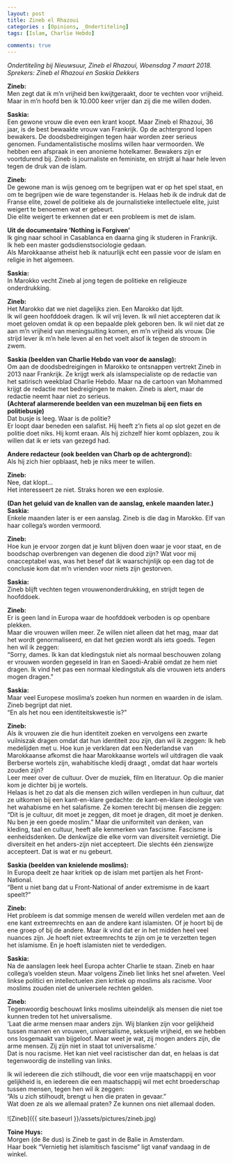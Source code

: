 ```yaml
---
layout: post
title: Zineb el Rhazoui
categories : [Opinions, _Ondertiteling]
tags: [Islam, Charlie Hebdo]

comments: true
---  
```


<i>Ondertiteling bij Nieuwsuur, Zineb el Rhazoui, Woensdag 7 maart 2018.<br>
Sprekers: Zineb el Rhazoui en Saskia Dekkers</i>

<b>Zineb:</b><br>
Men zegt dat ik m’n vrijheid ben kwijtgeraakt, door te vechten voor vrijheid.<br>
Maar in m’n hoofd ben ik 10.000 keer vrijer dan zij die me willen doden.

<b>Saskia:</b><br>
Een gewone vrouw die even een krant koopt. Maar Zineb el Rhazoui, 36 jaar, is de best bewaakte vrouw van Frankrijk. Op de achtergrond lopen bewakers. De doodsbedreigingen tegen haar worden zeer serieus genomen. Fundamentalistische moslims willen haar vermoorden. We hebben een afspraak in een anonieme hotelkamer. Bewakers zijn er voortdurend bij. Zineb is journaliste en feministe, en strijdt al haar hele leven tegen de druk van de islam.

<b>Zineb:</b><br>
De gewone man is wijs genoeg om te begrijpen wat er op het spel staat, en om te begrijpen wie de ware tegenstander is. Helaas heb ik de indruk dat de Franse elite, zowel de politieke als de journalistieke intellectuele elite, juist weigert te benoemen wat er gebeurt.<br>
Die elite weigert te erkennen dat er een probleem is met de islam.

<b>Uit de documentaire ‘Nothing is Forgiven’</b><br>
Ik ging naar school in Casablanca en daarna ging ik studeren in Frankrijk.<br>
Ik heb een master godsdienstsociologie gedaan.<br>
Als Marokkaanse atheïst  heb ik natuurlijk echt een passie voor de islam en religie in het algemeen.

<b>Saskia:</b><br>
In Marokko vecht Zineb al jong tegen de politieke en religieuze onderdrukking.

<b>Zineb:</b><br>
Het Marokko dat we niet dagelijks zien. Een Marokko dat lijdt.<br>
Ik wil geen hoofddoek dragen. Ik wil vrij leven. Ik wil niet accepteren dat ik moet geloven omdat ik op een bepaalde plek geboren ben. Ik wil niet dat ze aan m’n vrijheid van meningsuiting komen, en m’n vrijheid als vrouw. Die strijd lever ik m’n hele leven al en het voelt alsof ik tegen de stroom in zwem.

<b>Saskia (beelden van Charlie Hebdo van voor de aanslag):</b><br>
Om aan de doodsbedreigingen in Marokko te ontsnappen vertrekt Zineb in 2013 naar Frankrijk. Ze krijgt werk als islamspecialiste op de redactie van het satirisch weekblad Charlie Hebdo. Maar na de cartoon van Mohammed krijgt de redactie met bedreigingen te maken. Zineb is alert, maar de redactie neemt haar niet zo serieus.<br>
<b>(Achteraf alarmerende beelden van een muzelman bij een fiets en politiebusje)</b><br>
Dat busje is leeg. Waar is de politie?<br>
Er loopt daar beneden een salafist. Hij heeft z’n fiets al op slot gezet en de politie doet niks. Hij komt eraan. Als hij zichzelf hier komt opblazen, zou ik willen dat ik er iets van gezegd had.

<b>Andere redacteur (ook beelden van Charb op de achtergrond):</b><br>
Als hij zich hier opblaast, heb je niks meer te willen.

<b>Zineb:</b><br>
Nee, dat klopt...<br> Het interesseert ze niet. Straks horen we een explosie.

<b>(Dan het geluid van de knallen van de aanslag, enkele maanden later.)<br>
Saskia:</b><br>
Enkele maanden later is er een aanslag. Zineb is die dag in Marokko. Elf van haar collega’s worden vermoord.

<b>Zineb:</b><br>
Hoe kun je ervoor zorgen dat je kunt blijven doen waar je voor staat, en de boodschap overbrengen van degenen die dood zijn? Wat voor mij onacceptabel was, was het besef dat ik waarschijnlijk op een dag tot de conclusie kom dat m’n vrienden voor niets zijn gestorven.

<b>Saskia:</b><br>
Zineb blijft vechten tegen vrouwenonderdrukking, en strijdt tegen de hoofddoek. 

<b>Zineb:</b><br>
Er is geen land in Europa waar de hoofddoek verboden is op openbare plekken.<br>
Maar die vrouwen willen meer. Ze willen niet alleen dat het mag, maar dat het wordt genormaliseerd, en dat het gezien wordt als iets goeds. Tegen hen wil ik zeggen:<br> 
“Sorry, dames. Ik kan dat kledingstuk niet als normaal beschouwen zolang er vrouwen worden gegeseld in Iran en Saoedi-Arabië omdat ze hem niet dragen. Ik vind het pas een normaal kledingstuk als die vrouwen iets anders mogen dragen.”

<b>Saskia:</b><br>
Maar veel Europese moslima’s zoeken hun normen en waarden in de islam. Zineb begrijpt dat niet.<br> 
“En als het nou een identiteitskwestie is?”

<b>Zineb:</b><br>
Als ik vrouwen zie die hun identiteit zoeken en vervolgens een zwarte vuilniszak dragen omdat dat hun identiteit zou zijn, dan wil ik zeggen: Ik heb medelijden met u. Hoe kun je verklaren dat een Nederlandse van Marokkaanse afkomst die haar Marokkaanse wortels wil uitdragen die vaak Berberse wortels zijn, wahabitische kledij draagt , omdat dat haar wortels zouden zijn?<br>
Leer meer over de cultuur. Over de muziek, film en literatuur. Op die manier kom je dichter bij je wortels.<br>
Helaas is het zo dat als die mensen zich willen verdiepen in hun cultuur, dat ze uitkomen bij een kant-en-klare gedachte: de kant-en-klare ideologie van het wahabisme en het salafisme. Ze komen terecht bij mensen die zeggen: “Dit is je cultuur, dit moet je zeggen, dit moet je dragen, dit moet je denken. Nu ben je een goede moslim.” Maar die uniformiteit van denken, van kleding, taal en cultuur, heeft alle kenmerken van fascisme. Fascisme is eenheidsdenken. De denkwijze die elke vorm van diversiteit vernietigt. Die diversiteit en het anders-zijn niet accepteert. Die slechts één zienswijze accepteert. Dat is wat er nu gebeurt.

<b>Saskia (beelden van knielende moslims):</b><br>
In Europa deelt ze haar kritiek op de islam met partijen als het Front-National.<br>
“Bent u niet bang dat u Front-National of ander extremisme in de kaart speelt?”

<b>Zineb:</b><br>
Het probleem is dat sommige mensen de wereld willen verdelen met aan de ene kant extreemrechts en aan de andere kant islamisten. Of je hoort bij de ene groep of bij de andere. Maar ik vind dat er in het midden heel veel nuances zijn. Je hoeft niet extreemrechts te zijn om je te verzetten tegen het islamisme. En je hoeft islamisten niet te verdedigen.

<b>Saskia:</b><br>
Na de aanslagen leek heel Europa achter Charlie te staan. Zineb en haar collega’s voelden steun. Maar volgens Zineb liet links het snel afweten. Veel linkse politici en intellectuelen zien kritiek op moslims als racisme. Voor moslims zouden niet de universele rechten gelden. 

<b>Zineb:</b><br>
Tegenwoordig beschouwt links moslims uiteindelijk als mensen die niet toe kunnen treden tot het universalisme.<br>
‘Laat die arme mensen maar anders zijn. Wij blanken zijn voor  gelijkheid tussen mannen en vrouwen, universalisme, seksuele vrijheid, en we hebben ons losgemaakt van bijgeloof. Maar weet je wat, zij mogen anders zijn, die arme mensen. Zij zijn niet in staat tot universalisme.’<br>
Dat is nou racisme. Het kan niet veel racistischer dan dat, en helaas is dat tegenwoordig de instelling van links.

Ik wil iedereen die zich stilhoudt, die voor een vrije maatschappij en voor gelijkheid is, en iedereen die een maatschappij wil met echt broederschap tussen mensen, tegen hen wil ik zeggen:<br>
”Als u zich stilhoudt, brengt u hen die praten in gevaar.”<br>
Wat doen ze als we allemaal praten? Ze kunnen ons niet allemaal doden.<br><br>
![Zineb]({{ site.baseurl }}/assets/pictures/zineb.jpg)

<b>Toine Huys:</b><br>
Morgen (de 8e dus) is Zineb te gast in de Balie in Amsterdam.<br>
Haar boek “Vernietig het islamitisch fascisme”  ligt vanaf vandaag in de winkel.


